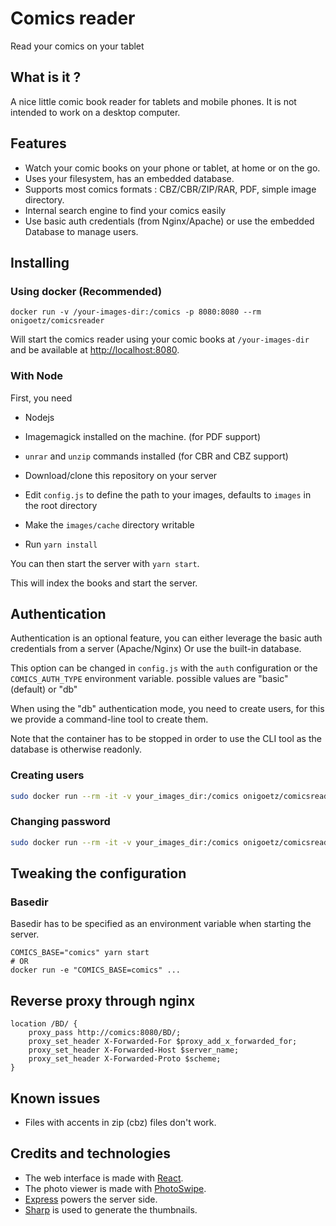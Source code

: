 # Comics reader
Read your comics on your tablet

## What is it ?
A nice little comic book reader for tablets and mobile phones.
It is not intended to work on a desktop computer.

## Features

- Watch your comic books on your phone or tablet, at home or on the go.
- Uses your filesystem, has an embedded database.
- Supports most comics formats : CBZ/CBR/ZIP/RAR, PDF, simple image directory.
- Internal search engine to find your comics easily
- Use basic auth credentials (from Nginx/Apache) or use the embedded Database to manage users.

## Installing

### Using docker (Recommended)

```
docker run -v /your-images-dir:/comics -p 8080:8080 --rm onigoetz/comicsreader
```

Will start the comics reader using your comic books at `/your-images-dir` and be available at [http://localhost:8080]().


### With Node

First, you need
- Nodejs
- Imagemagick installed on the machine. (for PDF support)
- `unrar` and `unzip` commands installed (for CBR and CBZ support)

- Download/clone this repository on your server
- Edit `config.js` to define the path to your images, defaults to `images` in the root directory
- Make the `images/cache` directory writable
- Run `yarn install`

You can then start the server with `yarn start`.

This will index the books and start the server.

## Authentication

Authentication is an optional feature, you can either leverage the basic auth credentials from a server (Apache/Nginx)
Or use the built-in database.

This option can be changed in `config.js` with the `auth` configuration or the `COMICS_AUTH_TYPE` environment variable.
possible values are "basic" (default) or "db"

When using the "db" authentication mode, you need to create users, for this we provide a command-line tool to create them.

Note that the container has to be stopped in order to use the CLI tool as the database is otherwise readonly.

### Creating users

```bash
sudo docker run --rm -it -v your_images_dir:/comics onigoetz/comicsreader node comics createUser
```

### Changing password

```bash
sudo docker run --rm -it -v your_images_dir:/comics onigoetz/comicsreader node comics changePassword
```

## Tweaking the configuration

### Basedir

Basedir has to be specified as an environment variable when starting the server.

```
COMICS_BASE="comics" yarn start
# OR
docker run -e "COMICS_BASE=comics" ...
```

## Reverse proxy through nginx

```
location /BD/ {
    proxy_pass http://comics:8080/BD/;
    proxy_set_header X-Forwarded-For $proxy_add_x_forwarded_for;
    proxy_set_header X-Forwarded-Host $server_name;
    proxy_set_header X-Forwarded-Proto $scheme;
}
```

## Known issues

- Files with accents in zip (cbz) files don't work.

## Credits and technologies

- The web interface is made with [React](https://facebook.github.io/react/).
- The photo viewer is made with [PhotoSwipe](http://photoswipe.com/).
- [Express](http://expressjs.com/) powers the server side.
- [Sharp](http://sharp.pixelplumbing.com/en/stable/) is used to generate the thumbnails. 
